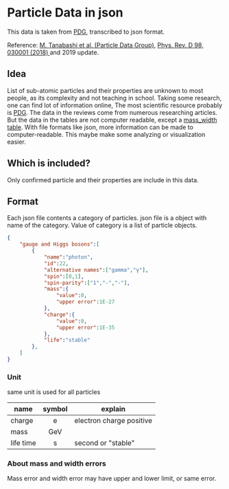 Particle Data in json
==============

This data is taken from [PDG](http://pdg.lbl.gov), transcribed to json format. 

Reference: [M. Tanabashi et al. (Particle Data Group)](http://pdg.lbl.gov/2019/html/authors_2018.html), [Phys. Rev. D 98, 030001 (2018) ](https://journals.aps.org/prd/abstract/10.1103/PhysRevD.98.030001) and 2019 update.


## Idea
List of sub-atomic particles and their properties are unknown to most people, as its complexity and not teaching in school. Taking some research, one can find lot of information online, The most scientific resource probably is [PDG](http://pdg.lbl.gov). The data in the reviews come from numerous researching articles. But the data in the tables are not computer readable, except a [mass_width table](/pdg_summary/mass_width_2019.mcd.txt). With file formats like json, more information can be made to computer-readable. This maybe make some analyzing or visualization easier.

## Which is included?

Only confirmed particle and their properties are include in this data.

## Format

Each json file contents a category of particles. json file is a object with name of the category. Value of category is a list of particle objects.

``` json
{
    "gauge and Higgs bosons":[
        {
            "name":"photon",
            "id":22,
            "alternative names":["gamma","γ"],
            "spin":[0,1],
            "spin-parity":["1","-","-"],
            "mass":{
                "value":0,
                "upper error":1E-27
            },
            "charge":{
                "value":0,
                "upper error":1E-35
            },
            "life":"stable"
        },
    ]
}
```


### Unit
same unit is used for all particles

| name   | symbol|      explain         |
| ------ | :-----: | ---------------------|
| charge | e | electron charge positive|
| mass | GeV |  |
| life time | s   | second or "stable" |

### About mass and width errors

Mass error and width error may have upper and lower limit, or same error.
